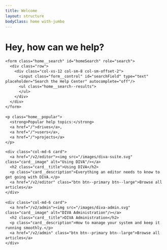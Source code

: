 ```yaml
---
title: Welcome
layout: structure
bodyClass: home with-jumbo
---
```


<div class="jumbotron">
  <div class="container">
    <h1>Hey, how can we help?</h1>

    <form class="home__search" id="homeSearch" role="search">
      <div class="row">
        <div class="col-xs-12 col-sm-8 col-sm-offset-2">
          <input class="form__control" id="searchField" type="text" placeholder="Search the Help Center" autocomplete="off"/>
          <ul class="home__search--results">
          </ul>
        </div>
      </div>
    </form>

    <p class="home__popular">
      <strong>Popular help topics:</strong>
      <a href="/">drives</a>,
      <a href="/">users</a>,
      <a href="/">projects</a>
    </p>

  </div>
</div>

<div class="container">
  <div class="row">

    <div class="col-md-6 card">
      <a href="/v2/editor"><img src="/images/diva-suite.svg" class="card__image" alt="Using DIVA"/></a>
      <h2 class="card__title">Using DIVA</h2>
      <p class="card__description">Everything an editor needs to know to get going with DIVA.</p>
      <a href="/v2/editor" class="btn btn--primary btn--large">Browse all articles</a>
    </div>

    <div class="col-md-6 card">
      <a href="/v2/admin"><img src="/images/diva-admin.svg" class="card__image" alt="DIVA Administration"/></a>
      <h2 class="card__title">DIVA Administration</h2>
      <p class="card__description">How to manage your system and keep it running smoothly.</p>
      <a href="/v2/admin" class="btn btn--primary btn--large">Browse all articles</a>
    </div>

  </div>
</div>
